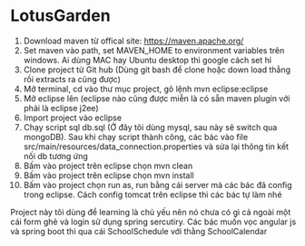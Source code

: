 # LotusGarden
1. Download maven từ offical site: https://maven.apache.org/ <br/>
2. Set maven vào path, set MAVEN_HOME to environment variables trên windows. Ai dùng MAC hay Ubuntu desktop thì google cách set hỉ <br/>
3. Clone project từ Git hub (Dùng git bash để clone hoặc down load thẳng rồi extracts ra cũng được) <br/>
4. Mở terminal, cd vào thư mục project, gõ lệnh mvn eclipse:eclipse <br/>
5. Mở eclipse lên (eclipse nào cũng được miễn là có sẵn maven plugin với phải là eclipse j2ee)<br/>
6. Import project vào eclipse<br/>
7. Chạy script sql db.sql (Ở đây tôi dùng mysql, sau này sẽ switch qua mongoDB). Sau khi chạy script thành công, các bác vào file src/main/resources/data_connection.properties và sửa lại thông tin kết nối db tương ứng<br/>
8. Bấm vào project trên eclipse chọn mvn clean<br/> 
9. Bấm vào project trên eclipse chọn mvn install<br/>
10. Bấm vào project chọn run as, run bằng cái server mà các bác đã config trong eclipse. Cách config tomcat trên eclipse thì các bác tự làm nhé<br/>


Project này tôi dùng để learning là chủ yếu nên nó chưa có gì cả ngoài một cái form ghẻ và login sử dụng spring sercutiry. Các bác muốn vọc angular js và spring boot thì qua cái SchoolSchedule với thằng SchoolCalendar
